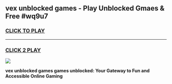 
## vex unblocked games - Play Unblocked Gmaes & Free #wq9u7
<h3>
<a href="https://news.freeplayer.one?title=vex_unblocked_games&ref=03M">CLICK TO PLAY</a></h3>
<hr>

<h3>
<a href="https://news.freeplayer.one?title=vex_unblocked_games&ref=03M">CLICK 2 PLAY</a>
  
</h3>

<a href="https://news.freeplayer.one?title=vex_unblocked_games&ref=03M"><img src="https://clearcache.store/games.png"></a>


**vex unblocked games games unblocked: Your Gateway to Fun and Accessible Online Gaming**
